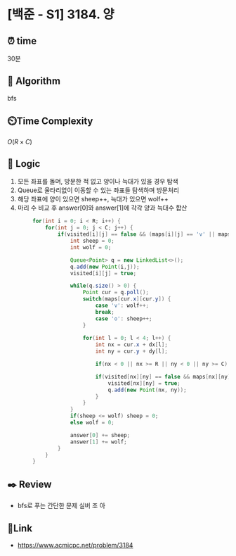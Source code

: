 # [백준 - S1] 3184. 양

## ⏰  **time**
30분

## :pushpin: **Algorithm**
bfs

## ⏲️**Time Complexity**
$O(R × C)$

## :round_pushpin: **Logic**
1. 모든 좌표를 돌며, 방문한 적 없고 양이나 늑대가 있을 경우 탐색
2. Queue로 울타리없이 이동할 수 있는 좌표들 탐색하며 방문처리
3. 해당 좌표에 양이 있으면 sheep++, 늑대가 있으면 wolf++
4. 마리 수 비교 후 answer[0]와 answer[1]에 각각 양과 늑대수 합산
```java
        for(int i = 0; i < R; i++) {
            for(int j = 0; j < C; j++) {
                if(visited[i][j] == false && (maps[i][j] == 'v' || maps[i][j] == 'o')) {
                    int sheep = 0;
                    int wolf = 0;

                    Queue<Point> q = new LinkedList<>();
                    q.add(new Point(i,j));
                    visited[i][j] = true;

                    while(q.size() > 0) {
                        Point cur = q.poll();
                        switch(maps[cur.x][cur.y]) {
                            case 'v': wolf++;
                            break;
                            case 'o': sheep++;
                        }
                        
                        for(int l = 0; l < 4; l++) {
                            int nx = cur.x + dx[l];
                            int ny = cur.y + dy[l];

                            if(nx < 0 || nx >= R || ny < 0 || ny >= C) continue;

                            if(visited[nx][ny] == false && maps[nx][ny] != '#') {
                                visited[nx][ny] = true;
                                q.add(new Point(nx, ny));
                            }
                        }
                    }
                    if(sheep <= wolf) sheep = 0;
                    else wolf = 0;

                    answer[0] += sheep;
                    answer[1] += wolf;
                }
            }
        }
```



## :black_nib: **Review**
- bfs로 푸는 간단한 문제 실버 조 아

## 📡**Link**
- https://www.acmicpc.net/problem/3184
